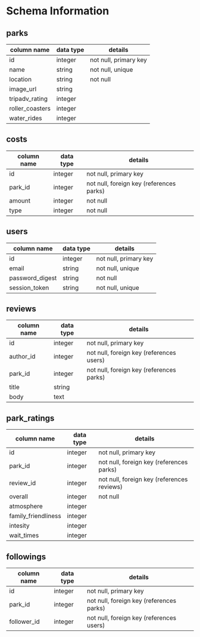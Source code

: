 # Schema Information

## parks
column name          | data type | details
---------------------|-----------|-----------------------
id                   | integer   | not null, primary key
name                 | string    | not null, unique
location             | string    | not null
image_url            | string    |
tripadv_rating       | integer   |
roller_coasters      | integer   |
water_rides          | integer   |

## costs
column name | data type | details
------------|-----------|-----------------------
id          | integer   | not null, primary key
park_id     | integer   | not null, foreign key (references parks)
amount      | integer   | not null
type        | integer   | not null

## users
column name     | data type | details
----------------|-----------|-----------------------
id              | integer   | not null, primary key
email           | string    | not null, unique
password_digest | string    | not null
session_token   | string    | not null, unique

## reviews
column name         | data type | details
--------------------|-----------|-----------------------
id                  | integer   | not null, primary key
author_id           | integer   | not null, foreign key (references users)
park_id             | integer   | not null, foreign key (references parks)
title               | string    |
body                | text      |

## park_ratings
column name         | data type | details
--------------------|-----------|--------------------------
id                  | integer   | not null, primary key
park_id             | integer   | not null, foreign key (references parks)
review_id           | integer   | not null, foreign key (references reviews)
overall             | integer   | not null
atmosphere          | integer   |
family_friendliness | integer   |
intesity            | integer   |
wait_times          | integer   |


## followings
column name | data type | details
------------|-----------|-----------------------
id          | integer   | not null, primary key
park_id     | integer   | not null, foreign key (references parks)
follower_id | integer   | not null, foreign key (references users)
